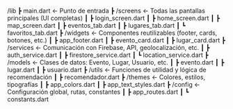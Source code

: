 /lib
 ┣ main.dart                   ← Punto de entrada
 ┣ /screens                    ← Todas las pantallas principales (UI completas)
 ┃ ┣ login_screen.dart
 ┃ ┣ home_screen.dart
 ┃ ┣ map_screen.dart
 ┃ ┣ eventos_tab.dart
 ┃ ┣ lugares_tab.dart
 ┃ ┗ favoritos_tab.dart
 ┣ /widgets                    ← Componentes reutilizables (footer, cards, botones, etc.)
 ┃ ┣ app_footer.dart
 ┃ ┣ evento_card.dart
 ┃ ┣ lugar_card.dart
 ┣ /services                   ← Comunicación con Firebase, API, geolocalización, etc.
 ┃ ┣ auth_service.dart
 ┃ ┣ firestore_service.dart
 ┃ ┗ location_service.dart
 ┣ /models                     ← Clases de datos: Evento, Lugar, Usuario, etc.
 ┃ ┣ evento.dart
 ┃ ┣ lugar.dart
 ┃ ┣ usuario.dart
 ┣ /utils                      ← Funciones de utilidad y lógica de recomendación
 ┃ ┣ recomendador.dart
 ┣ /themes                     ← Colores, estilos, tipografías
 ┃ ┣ app_colors.dart
 ┃ ┣ app_text_styles.dart
 ┣ /config                     ← Configuración global, rutas, constantes
 ┃ ┣ app_routes.dart
 ┃ ┗ constants.dart
